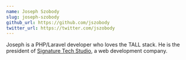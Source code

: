 ```yaml
---
name: Joseph Szobody
slug: joseph-szobody
github_url: https://github.com/jszobody
twitter_url: https://twitter.com/jszobody
---
```


Joseph is a PHP/Laravel developer who loves the TALL stack. He is the president of [Signature Tech Studio](https://stechstudio.com), a web development company.
